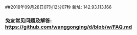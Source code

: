 ##2018年09月28日07时12分07秒 新址: 142.93.113.166
### 兔友常见问题及解答: https://github.com/wanggonging/d/blob/w/FAQ.md
